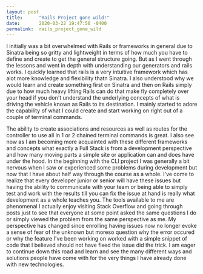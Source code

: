 ```yaml
---
layout: post
title:      "Rails Project gone wild!"
date:       2020-03-22 19:47:50 -0400
permalink:  rails_project_gone_wild
---
```


 I initially was a bit overwhelmed with Rails or frameworks in general due to Sinatra being so gritty and lightweight in terms of how much you have to define and create to get the general structure going. But as I went through the lessons and went in depth with understanding our generators and rails works. I quickly learned that rails is a very intuitive framework which has alot more knowledge and flexibility thatn Sinatra. I also understood why we would learn and create something first on Sinatra and then on Rails simply due to how much heavy lifting Rails can do that make fly completely over your head if you don't understand the underlying concepts of what is driving the vehicle known as Rails to its destination. I mainly started to adore the capability of what I could create and start working on right out of a couple of terminal commands. 


   The ability to create associations and resources as well as routes for the controller to use all in  1 or 2 chained terminal commands is great. I also see now as I am becoming more acquainted with these different frameworks and concepts what exactly a Full Stack is from a development perspective and how many moving parts a simple site or application can and does have under the hood. In the beginning with the CLI project I was generally a bit nervous when I saw or experienced some problems during development but now that I have about half way through the course as a whole. I've come to realize that every developer junior or senior will have these issues but having the ability to communicate with your team or being able to simply test  and work with the results till you can fix the issue at hand is really what development as a whole teaches you. The tools available to me are phenomenal I actually enjoy visiting Stack Overflow and going through posts just to see that everyone at some point asked the same questions I do or simply viewed the problem from the same perspective as me.  My perspective has changed since enrolling having issues now no longer evoke a sense of fear of the unknown but moreso question why the error occured or why the feature I've been working on worked with a simple snippet of code that I believed should not have fixed the issue did the trick. I am eager to continue down this road and learn and see the many different ways and solutions people have come with for the very things I have already done with new technologies.
